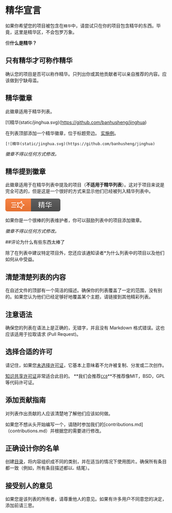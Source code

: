 # 精华宣言

如果你希望您的项目被包含在`精华`中，请尝试只在你的项目包含精华的东西。毕竟，这里是精华区，不会包罗万象。

但**什么是精华？**

## 只有精华才可称作精华

确认您的项目是否可以称作精华。只列出你或其他贡献者可以亲自推荐的内容。应该做到宁缺毋滥。

## 精华徽章

此徽章适用于精华列表。

[![精华(static/jinghua.svg)(https://github.com/banhusheng/jinghua)

在列表顶部添加一个精华徽章，位于标题旁边。 [实施例](https://github.com/banhusheng/jinghua)。

```MD
[![精华(static/jinghua.svg)(https://github.com/banhusheng/jinghua)
```

*徽章不得以任何方式修改。*

## 精华提到徽章

此徽章适用于在精华列表中提及的项目（**不适用于精华列表**）。这对于项目来说是完全可选的，但是这是一个很好的方式来显示他们已经被列入精华列表中。

[![精华](static/jinghua.svg)](https://github.com/banhusheng/jinghua)


如果你是一个很棒的列表维护者，你可以鼓励列表中的项目添加徽章。

*徽章不得以任何方式修改。*

##评论为什么有些东西太棒了

除了在列表中建议特定项目外，您还应该通知读者*为什么列表中的项目以及他们如何从中受益。

## 清楚清楚列表的内容

在自述文件的顶部有一个简洁的描述。确保你的列表覆盖了一定的范围，没有别的。如果您认为他们已经足够好地覆盖某个主题，请链接到其他精彩列表。

## 注意语法

确保您的列表在语法上是正确的，无错字，并且没有 Markdown 格式错误。这也应该适用于拉取请求 (Pull Request)。

## 选择合适的许可

请记住，如果您[未选择许可证](http://choosealicense.com/no-license/)，它基本上意味着不允许被复制、分发或二次创作。

[知识共享许可证](https://creativecommons.org)非常适合此目的。 **我们会推荐[`CC0`](https://creativecommons.org/publicdomain/zero/1.0/)**不推荐像MIT，BSD，GPL等代码许可证。

## 添加贡献指南
对列表作出贡献的人应该清楚地了解他们应该如何做。

如果您不想从头开始编写一个，请随时参加我们的[contributions.md]（contributions.md）并根据您的需要进行修改。

## 正确设计你的名单

创建[目录](https://github.com/sindresorhus/stuff/blob/master/toc-generators.md)，将内容组织成不同的类别，并在适当的情况下使用图片。确保所有条目都一致（例如，所有条目描述都以`。`结尾）。

## 接受别人的意见
如果您是该列表的所有者，请尊重他人的意见。如果有许多用户不同意您的决定，添加前请三思。
